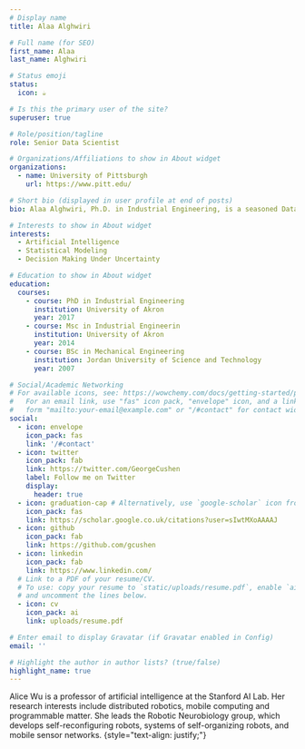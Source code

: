 ```yaml
---
# Display name
title: Alaa Alghwiri

# Full name (for SEO)
first_name: Alaa
last_name: Alghwiri

# Status emoji
status:
  icon: ☕️

# Is this the primary user of the site?
superuser: true

# Role/position/tagline
role: Senior Data Scientist

# Organizations/Affiliations to show in About widget
organizations:
  - name: University of Pittsburgh
    url: https://www.pitt.edu/

# Short bio (displayed in user profile at end of posts)
bio: Alaa Alghwiri, Ph.D. in Industrial Engineering, is a seasoned Data Scientist and Machine Learning Engineer with over 10 years of experience working in multi-disciplinary environments. With a strong background in industrial engineering and data analysis, Alaa Alghwiri has a proven track record of developing and implementing data-driven solutions to complex problems. Throughout his career, Alaa Alghwiri has demonstrated a deep understanding of machine learning algorithms and statistical modeling and has applied these skills to a variety of industries, including Healthcare, Energy, Higher Education, and Transportation. In addition to his technical expertise, Alaa Alghwiri is known for his ability to communicate effectively with stakeholders and collaborate with cross-functional teams. With a Ph.D. in Industrial Engineering and extensive experience in data science and machine learning, Alaa Alghwiri is well-equipped to lead projects and drive results in any organization.

# Interests to show in About widget
interests:
  - Artificial Intelligence
  - Statistical Modeling
  - Decision Making Under Uncertainty

# Education to show in About widget
education:
  courses:
    - course: PhD in Industrial Engineering
      institution: University of Akron
      year: 2017
    - course: Msc in Industrial Engineerin
      institution: University of Akron
      year: 2014
    - course: BSc in Mechanical Engineering
      institution: Jordan University of Science and Technology
      year: 2007

# Social/Academic Networking
# For available icons, see: https://wowchemy.com/docs/getting-started/page-builder/#icons
#   For an email link, use "fas" icon pack, "envelope" icon, and a link in the
#   form "mailto:your-email@example.com" or "/#contact" for contact widget.
social:
  - icon: envelope
    icon_pack: fas
    link: '/#contact'
  - icon: twitter
    icon_pack: fab
    link: https://twitter.com/GeorgeCushen
    label: Follow me on Twitter
    display:
      header: true
  - icon: graduation-cap # Alternatively, use `google-scholar` icon from `ai` icon pack
    icon_pack: fas
    link: https://scholar.google.co.uk/citations?user=sIwtMXoAAAAJ
  - icon: github
    icon_pack: fab
    link: https://github.com/gcushen
  - icon: linkedin
    icon_pack: fab
    link: https://www.linkedin.com/
  # Link to a PDF of your resume/CV.
  # To use: copy your resume to `static/uploads/resume.pdf`, enable `ai` icons in `params.yaml`,
  # and uncomment the lines below.
  - icon: cv
    icon_pack: ai
    link: uploads/resume.pdf

# Enter email to display Gravatar (if Gravatar enabled in Config)
email: ''

# Highlight the author in author lists? (true/false)
highlight_name: true
---
```


Alice Wu is a professor of artificial intelligence at the Stanford AI Lab. Her research interests include distributed robotics, mobile computing and programmable matter. She leads the Robotic Neurobiology group, which develops self-reconfiguring robots, systems of self-organizing robots, and mobile sensor networks.
{style="text-align: justify;"}
